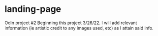 # landing-page
Odin project #2
Beginning this project 3/26/22.
I will add relevant information (ie artistic credit to any images used, etc) as I attain said info.
